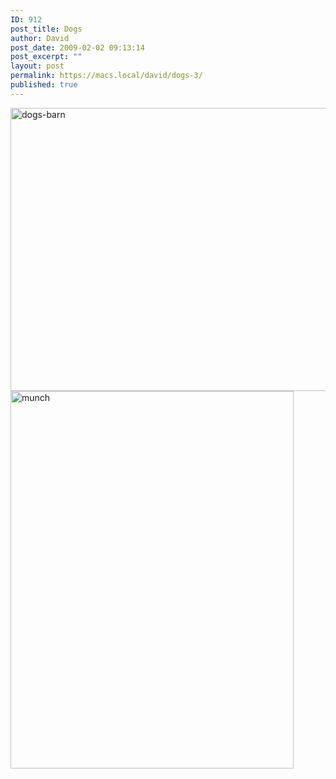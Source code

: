 ```yaml
---
ID: 912
post_title: Dogs
author: David
post_date: 2009-02-02 09:13:14
post_excerpt: ""
layout: post
permalink: https://macs.local/david/dogs-3/
published: true
---
```

<img src="https://macs.local/david/wp-content/uploads/dogs-barn.jpg" alt="dogs-barn" width="604" height="453" class="alignleft size-full wp-image-913" />

<img src="https://macs.local/david/wp-content/uploads/munch.jpg" alt="munch" width="453" height="604" class="alignleft size-full wp-image-914" />